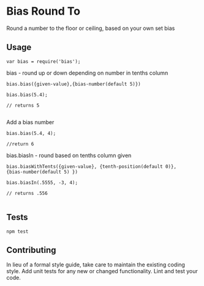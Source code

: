 Bias Round To
=========

Round a number to the floor or ceiling, based on your own set bias

## Usage

`var bias = require('bias');`
                                                                
bias - round up or down depending on number in tenths column           

`bias.bias({given-value},{bias-number(default 5)})`                     
                                                                        
```                                                                     
bias.bias(5.4);                                                         
                                                                        
// returns 5
                               
```                                                                     
                                                                       
Add a bias number                                                       
                                                                     
```                                                                     
bias.bias(5.4, 4);                                                      
                                                                     
//return 6                                                              
```                                                                     
                                                                      
bias.biasIn - round based on tenths column given    

`bias.biasWithTents({given-value}, {tenth-position(default 0)},         
{bias-number(default 5) })`                                             
                                                                       
```                                                                     
bias.biasIn(.5555, -3, 4);                                      
                                                                    
// returns .556                                                         
                                                                         
```              

## Tests

  `npm test`

## Contributing

In lieu of a formal style guide, take care to maintain the existing coding style. Add unit tests for any new or changed functionality. Lint and test your code.